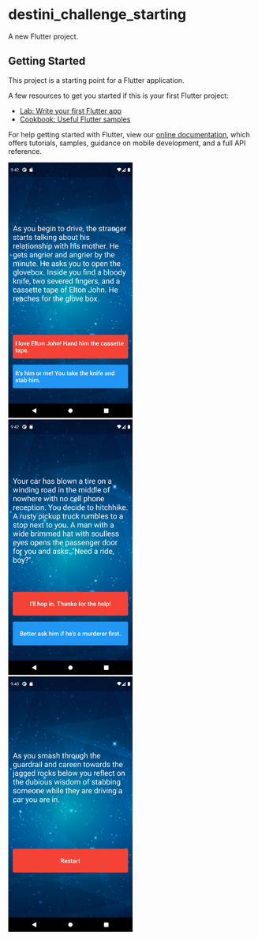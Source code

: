 # destini_challenge_starting

A new Flutter project.

## Getting Started

This project is a starting point for a Flutter application.

A few resources to get you started if this is your first Flutter project:

- [Lab: Write your first Flutter app](https://flutter.dev/docs/get-started/codelab)
- [Cookbook: Useful Flutter samples](https://flutter.dev/docs/cookbook)

For help getting started with Flutter, view our
[online documentation](https://flutter.dev/docs), which offers tutorials,
samples, guidance on mobile development, and a full API reference.


<img src="https://github.com/johnlope/flutter-practice/blob/master/Destini/screen_1.png" data-canonical-src="https://github.com/johnlope/flutter-practice/blob/master/Destini/screen_1.png" width="50%" height="50%" />

<img src="https://github.com/johnlope/flutter-practice/blob/master/Destini/screen_2.png" data-canonical-src="https://github.com/johnlope/flutter-practice/blob/master/Destini/screen_2.png" width="50%" height="50%" />

<img src="https://github.com/johnlope/flutter-practice/blob/master/Destini/screen_3.png" data-canonical-src="https://github.com/johnlope/flutter-practice/blob/master/Destini/screen_3.png" width="50%" height="50%" />